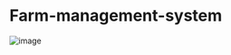 # Farm-management-system
![image](https://user-images.githubusercontent.com/114935940/232829397-bf034bc6-801f-452a-a8d3-9d4e6b5631d7.png)
